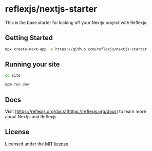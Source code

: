 # reflexjs/nextjs-starter

This is the base starter for kicking off your Nextjs project with Reflexjs.

## Getting Started

```sh
npx create-next-app -e https://github.com/reflexjs/nextjs-starter
```

## Running your site

```sh
cd site

npm run dev
```

## Docs

Visit [https://reflexjs.org/docs](https://reflexjs.org/docs) to learn more about Nextjs and Reflexjs.

## License

Licensed under the [MIT license](https://github.com/reflexjs/reflexjs/blob/master/LICENSE).
